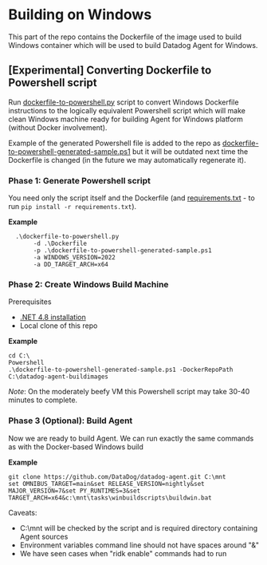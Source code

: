 # Building on Windows

This part of the repo contains the Dockerfile of the image used to build Windows
container which will be used to build Datadog Agent for Windows.

## [Experimental] Converting Dockerfile to Powershell script

Run [dockerfile-to-powershell.py](dockerfile-to-powershell.py) script to convert Windows
Dockerfile instructions to the logically equivalent Powershell script which will make
clean Windows machine ready for building Agent for Windows platform (without Docker
involvement).

Example of the generated Powershell file is added to the repo as [dockerfile-to-powershell-generated-sample.ps1](dockerfile-to-powershell-generated-sample.ps1)
but it will be outdated next time the Dockerfile is changed (in the future we may
automatically regenerate it).

### Phase 1: Generate Powershell script

You need only the script itself and the Dockerfile (and [requirements.txt](requirements.txt) - to run `pip install -r requirements.txt`).

**Example**
```
  .\dockerfile-to-powershell.py 
       -d .\Dockerfile 
       -p .\dockerfile-to-powershell-generated-sample.ps1
       -a WINDOWS_VERSION=2022
       -a DD_TARGET_ARCH=x64 
```

### Phase 2: Create Windows Build Machine

Prerequisites

- [.NET 4.8 installation](https://support.microsoft.com/en-us/topic/microsoft-net-framework-4-8-offline-installer-for-windows-9d23f658-3b97-68ab-d013-aa3c3e7495e0)
- Local clone of this repo

**Example**
```
cd C:\
Powershell
.\dockerfile-to-powershell-generated-sample.ps1 -DockerRepoPath C:\datadog-agent-buildimages
```

*Note*: On the moderately beefy VM this Powershell script may take 30-40 minutes to complete.

### Phase 3 (Optional): Build Agent

Now we are ready to build Agent. We can run exactly the same commands as with the Docker-based Windows build

**Example**
```
git clone https://github.com/DataDog/datadog-agent.git C:\mnt
set OMNIBUS_TARGET=main&set RELEASE_VERSION=nightly&set MAJOR_VERSION=7&set PY_RUNTIMES=3&set TARGET_ARCH=x64&c:\mnt\tasks\winbuildscripts\buildwin.bat
```
Caveats:
* C:\mnt will be checked by the script and is required directory containing Agent sources
* Environment variables command line should not have spaces around "&"
* We have seen cases when "ridk enable" commands had to run
